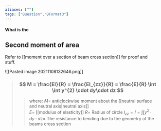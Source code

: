 ```yaml
---
aliases: [""]
tags: ["Question","QFormat3"]
---
```


#### What is the
## Second moment of area
Refer to [[moment over a section of beam cross section]] for proof and stuff.

![[Pasted image 20211108132646.png]]

> ### $$ M = \frac{EI}{R} = \frac{EI_{zz}}{R} = \frac{E}{R} \int \int y^{2} \cdot dy\cdot dz $$ 
>> where:
>> $M=$ anticlockwise moment about the [[neutral surface and neutral axis|neutral axis]]  
>> $E=$ [[modulus of elasticity]]
>> $R=$ Radius of circle
>> $I_{zz}=I=\int \int y^{2} \cdot dy\cdot dz=$ The resistance to bending due to the geometry of the beams cross section
